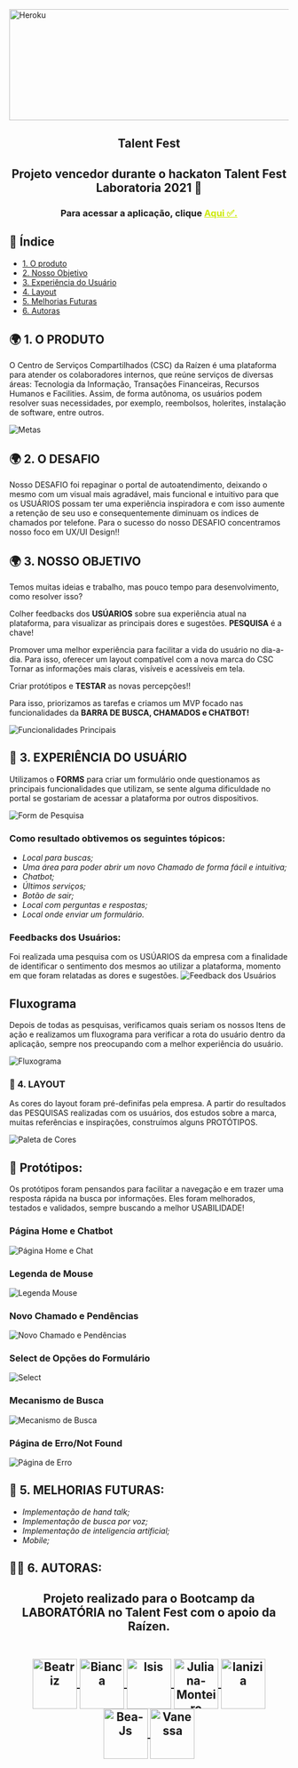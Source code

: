<img align="center" alt="Heroku" height="200" width="900" src="https://ik.imagekit.io/bga7odqg1yl/HACKATON/LogoOficial_o5s54CYHY.jpeg?updatedAt=1636643503696">


<h2 align="center">Talent Fest</h2>
<h2 align="center">Projeto vencedor durante o hackaton Talent Fest Laboratoria 2021 🥇</h2>
<h3 align="center">Para acessar a aplicação, clique <a href="https://tf-raizen-sap-006-1uoeg40xr-vanessa-cl.vercel.app/" target="_blank" style="color:#CBEA00" title="Clique aqui!">Aqui ✅.</a></h3>

## 📑 Índice
- [1. O produto](#1-produto)
- [2. Nosso Objetivo](#2-objetivo)
- [3. Experiência do Usuário](#3-Experiência)
- [4. Layout](#4-layout)
- [5. Melhorias Futuras](#8-melhorias)
- [6. Autoras](#9-autoras)

## 🌍 1. O PRODUTO
O  Centro de Serviços Compartilhados (CSC) da Raízen é uma plataforma para atender os colaboradores internos, que reúne serviços de diversas áreas: Tecnologia da Informação, Transações Financeiras, Recursos Humanos e Facilities. Assim, de forma autônoma, os usuários podem resolver suas necessidades, por exemplo, reembolsos, holerites, instalação de software, entre outros.

![Metas](https://ik.imagekit.io/bga7odqg1yl/HACKATON/Metas_QsnzFul-d.jpeg?updatedAt=1636589367112)

## 🌍 2. O DESAFIO
Nosso DESAFIO foi repaginar o portal de autoatendimento, deixando o mesmo com um visual mais agradável, mais funcional e intuitivo para que os USUÁRIOS possam ter uma experiência inspiradora e com isso aumente a retenção de seu uso e consequentemente diminuam os índices de chamados por telefone. Para o sucesso do nosso DESAFIO concentramos nosso foco em UX/UI Design!!



## 🌍 3. NOSSO OBJETIVO
Temos muitas ideias e trabalho, mas pouco tempo para desenvolvimento, como resolver isso?

Colher feedbacks dos **USÚARIOS** sobre sua experiência atual na plataforma, para visualizar as principais dores e sugestões. **PESQUISA** é a chave!

Promover uma melhor experiência para facilitar a vida do usuário no dia-a-dia. Para isso, oferecer um layout compatível com a nova marca do CSC Tornar as informações mais claras, visíveis e acessíveis em tela.

Criar protótipos e **TESTAR** as novas percepções!!

Para isso, priorizamos as tarefas e criamos um MVP focado nas funcionalidades da **BARRA DE BUSCA, CHAMADOS e CHATBOT!**

![Funcionalidades Principais](https://ik.imagekit.io/bga7odqg1yl/HACKATON/Nosso_objetivo_rqy2J11m1.jpeg?updatedAt=1636589366803)

## 💺 3. EXPERIÊNCIA DO USUÁRIO
Utilizamos o **FORMS** para criar um formulário onde questionamos as principais funcionalidades que utilizam, se sente alguma dificuldade no portal se gostariam de acessar a plataforma por outros dispositivos.

![Form de Pesquisa](src/images/UserExperience.gif)

### Como resultado obtivemos os seguintes tópicos:
- _Local para buscas;_
- _Uma área para poder abrir um novo Chamado de forma fácil e intuitiva;_
- _Chatbot;_
- _Últimos serviços;_
- _Botão de sair;_
- _Local com perguntas e respostas;_
- _Local onde enviar um formulário._

### Feedbacks dos Usuários:
Foi realizada uma pesquisa com os USÚARIOS da empresa com a finalidade de identificar o sentimento dos mesmos ao utilizar a plataforma, momento em que foram relatadas as dores e sugestões.
![Feedback dos Usuários](https://ik.imagekit.io/bga7odqg1yl/HACKATON/UserExperience_xq7Zt3N1-.gif?updatedAt=1636594372878)


## Fluxograma
Depois de todas as pesquisas, verificamos quais seriam os nossos Itens de ação e realizamos um fluxograma para verificar a rota do usuário dentro da aplicação, sempre nos preocupando com a melhor experiência do usuário.

![Fluxograma](https://ik.imagekit.io/bga7odqg1yl/HACKATON/Fluxograma_2CjZzVeg_.png?updatedAt=1636587014037)


### 🎨 4. LAYOUT
As cores do layout foram pré-definifas pela empresa.
A partir do resultados das PESQUISAS realizadas com os usuários, dos estudos sobre a marca, muitas referências e inspirações, construímos  alguns PROTÓTIPOS. 

![Paleta de Cores](https://ik.imagekit.io/bga7odqg1yl/HACKATON/cores_tJYXp4ypP.png?updatedAt=1636648803331)


## 🎯 Protótipos:
Os protótipos foram pensandos para facilitar a navegação e em trazer uma resposta rápida na busca por informações. Eles foram melhorados, testados e validados, sempre buscando a melhor USABILIDADE!

### Página Home e Chatbot
![Página Home e Chat](https://ik.imagekit.io/llneva6qvex/Talent/3_mP3u8Ql6t.PNG?updatedAt=1636504950224)

### Legenda de Mouse
![Legenda Mouse](https://ik.imagekit.io/llneva6qvex/Talent/2_uekHgz5O26C.PNG?updatedAt=1636504637838)

### Novo Chamado e Pendências
![Novo Chamado e Pendências](https://ik.imagekit.io/llneva6qvex/Talent/2_SNKkL96Eg.PNG?updatedAt=1636504845672)

### Select de Opções do Formulário
![Select](https://ik.imagekit.io/llneva6qvex/Talent/8_GEuKWEFlH0.PNG?updatedAt=16365046378802)

### Mecanismo de Busca
![Mecanismo de Busca](https://ik.imagekit.io/llneva6qvex/Talent/1_F9JzUDoXMKC.PNG?updatedAt=1636504845721)

### Página de Erro/Not Found
![Página de Erro](https://ik.imagekit.io/llneva6qvex/Talent/9_8lJ_1d-kqvSm.PNG?updatedAt=1636504638024)


## 🚧 5. MELHORIAS FUTURAS:
- _Implementação de hand talk;_
- _Implementação de busca por voz;_
- _Implementação de inteligencia artificial;_
- _Mobile;_


## 👩‍💻 6. AUTORAS:
<h2 align="center">
 <p> Projeto realizado para o Bootcamp da LABORATÓRIA no Talent Fest com o apoio da Raízen.</p>
  <div style="display: inline_block"><br>
      <a href="https://github.com/bea-ferraz">
        <img align="center" alt="Beatriz" height="90" width="80" src="https://ik.imagekit.io/bga7odqg1yl/HACKATON/79225626_stOW8ya_w.jpg?updatedAt=1636573406183">
      </a>
      <a href="https://github.com/biancacristinaalves">
        <img align="center" alt="Bianca" height="90" width="80" src="https://ik.imagekit.io/bga7odqg1yl/HACKATON/83368857_InnJYbhrfM_.jpg?updatedAt=1636574142502">
      </a>
      <a href="https://github.com/isisnoron">
        <img align="center" alt="Isis" height="90" width="80" src="https://ik.imagekit.io/bga7odqg1yl/HACKATON/83436399_eUshx82Hc.jpg?updatedAt=1636573406726">
      </a>
      <a href="https://github.com/JulianaMonteiro4">
        <img align="center" alt="Juliana-Monteiro" height="90" width="80" src="https://ik.imagekit.io/bga7odqg1yl/HACKATON/83264950_ztk-knOly8v.jpg?updatedAt=1636573406467">
      </a>
      <a href="https://github.com/lanizia">
        <img align="center" alt="lanizia" height="90" width="80" src="https://ik.imagekit.io/bga7odqg1yl/HACKATON/83224369_UdozwD7efX.jpg?updatedAt=1636573406271">
      </a>
      <a href="https://github.com/lathne">
        <img align="center" alt="Bea-Js" height="90" width="80" src="https://ik.imagekit.io/bga7odqg1yl/HACKATON/62152335_JbMWmsppQhs.jpg?updatedAt=1636573405543">
      </a>
      <a href="https://github.com/vanessa-cl">
        <img align="center" alt="Vanessa" height="90" width="80" src="https://ik.imagekit.io/bga7odqg1yl/HACKATON/83243667_fI3cdtkBT.jpg?updatedAt=1636573406441">
      </a>

  </div>
